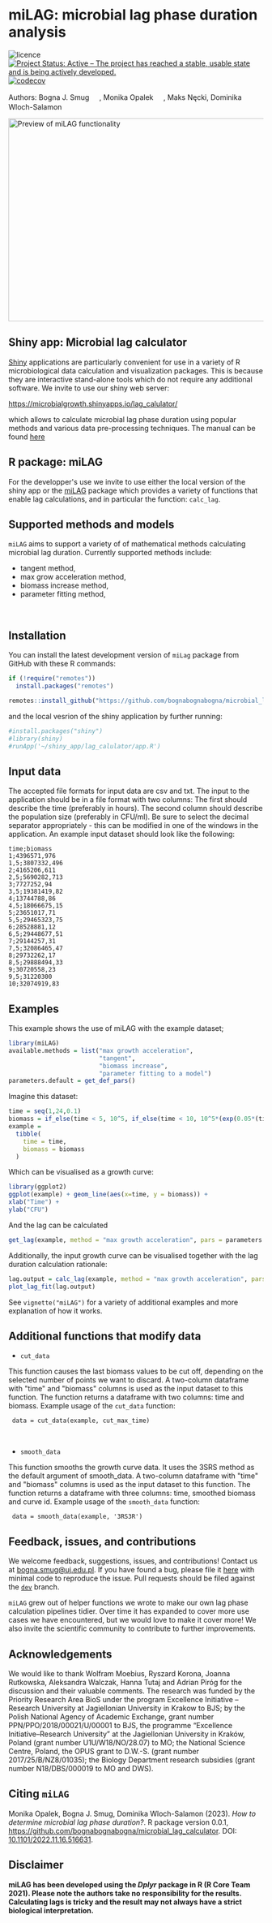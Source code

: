 
# miLAG: microbial lag phase duration analysis
![licence](https://img.shields.io/badge/Licence-GPL--3-blue.svg)
[![Project Status: Active – The project has reached a stable, usable state and is being actively developed.](http://www.repostatus.org/badges/latest/active.svg)](https://www.repostatus.org/)
[![codecov](https://codecov.io/gh/jungwirt/microbial_lag_calculator/branch/main/graph/badge.svg?token=HR39P6M4OW)](https://codecov.io/gh/jungwirt/microbial_lag_calculator)


Authors: Bogna J. Smug [<img src="https://orcid.org/assets/vectors/orcid.logo.icon.svg" width="16px" height="16px">][2],
Monika Opalek [<img src="https://orcid.org/assets/vectors/orcid.logo.icon.svg" width="16px" height="16px">][1], 
Maks Nęcki,
Dominika Wloch-Salamon [<img src="https://orcid.org/assets/vectors/orcid.logo.icon.svg" width="16px" height="16px">][3]

[1]: https://orcid.org/0000-0003-1414-901X
[2]: https://orcid.org/0000-0001-9364-163X
[3]: https://orcid.org/0000-0002-0040-1838

<img src="man/figures/F1.large.jpg" alt="Preview of miLAG functionality" width="800px" height="400px" >

## Shiny app: Microbial lag calculator
[Shiny](https://dx.doi.org/10.18637/jss.v059.i10) applications are particularly 
convenient for use in a variety of R microbiological data calculation and 
visualization packages. This is because they are interactive stand-alone tools which do not require any additional software.
We invite to use our shiny web server: 

https://microbialgrowth.shinyapps.io/lag_calulator/ </br>

which allows to calculate microbial lag phase duration using popular methods and various data pre-processing techniques.
The manual can be found [here](https://github.com/bognabognabogna/microbial_lag_calculator/blob/main/shiny_app/lag_calulator/)


## R package: miLAG

For the developper's use we invite to use either the local version of the shiny app 
or the [miLAG](https://github.com/bognabognabogna/microbial_lag_calculator) package which provides a variety of functions that enable lag calculations, and in particular the function: `calc_lag`. 


## Supported methods and models

`miLAG` aims to support a variety of of mathematical methods calculating microbial lag duration.
Currently supported methods include:
- tangent method,
- max grow acceleration method,
- biomass increase method,
- parameter fitting method,
</br>


## Installation

You can install the latest development version of `miLag` package from
GitHub with these R commands:

``` r
if (!require("remotes"))
  install.packages("remotes")

remotes::install_github("https://github.com/bognabognabogna/microbial_lag_calulator", dependencies = TRUE, force = TRUE)
```

and the local vesrion of the shiny application by further running:

``` r
#install.packages("shiny")
#library(shiny)
#runApp('~/shiny_app/lag_calulator/app.R')
```
## Input data

The accepted file formats for input data are csv and txt. The input to the application should be in a file format with two columns: The first should describe the time (preferably in hours). The second column should describe the population size (preferably in CFU/ml). Be sure to select the decimal separator appropriately - this can be modified in one of the windows in the application. An example input dataset should look like the following:

```
time;biomass
1;4396571,976
1,5;3807332,496
2;4165206,611
2,5;5690282,713
3;7727252,94
3,5;19381419,82
4;13744788,86
4,5;18066675,15
5;23651017,71
5,5;29465323,75
6;28528881,12
6,5;29448677,51
7;29144257,31
7,5;32086465,47
8;29732262,17
8,5;29888494,33
9;30720558,23
9,5;31220300
10;32074919,83
```


## Examples

This example shows the use of miLAG with the example dataset;

``` r
library(miLAG)
available.methods = list("max growth acceleration",
                         "tangent",
                         "biomass increase",
                         "parameter fitting to a model")
parameters.default = get_def_pars()
```

Imagine this dataset:

``` r
time = seq(1,24,0.1)
biomass = if_else(time < 5, 10^5, if_else(time < 10, 10^5*(exp(0.05*(time - 5))), 10^5*(exp(0.05*(5)))))
example =
  tibble(
    time = time,
    biomass = biomass
  )
```

Which can be visualised as a growth curve:
``` r
library(ggplot2)
ggplot(example) + geom_line(aes(x=time, y = biomass)) +
xlab("Time") +
ylab("CFU")
```

And the lag can be calculated 
``` r
get_lag(example, method = "max growth acceleration", pars = parameters.default)
```

Additionally, the input growth curve can be visualised together with the lag duration calculation rationale: 
``` r
lag.output = calc_lag(example, method = "max growth acceleration", pars = parameters.default)
plot_lag_fit(lag.output)
```


See `vignette("miLAG")` for a variety of additional examples and
more explanation of how it works.

## Additional functions that modify data

- `cut_data` 

This function causes the last biomass values to be cut off, depending on the selected number of points we want to discard. A two-column dataframe with "time" and "biomass" columns is used as the input dataset to this function. The function returns a dataframe with two columns: time and biomass. Example usage of the `cut_data` function:

```
 data = cut_data(example, cut_max_time)
```
<br/>

- `smooth_data` 

This function smooths the growth curve data. It uses the 3SRS method as the default argument of smooth_data. A two-column dataframe with "time" and "biomass" columns is used as the input dataset to this function. The function returns a dataframe with three columns: time, smoothed biomass and curve id. Example usage of the `smooth_data`  function:

``` 
 data = smooth_data(example, '3RS3R')
```

## Feedback, issues, and contributions

We welcome feedback, suggestions, issues, and contributions! Contact us
at <bogna.smug@uj.edu.pl>. If you have found a bug, please file it
[here](https://github.com/bognabognabogna/microbial_lag_calculator/issues/new) with minimal code
to reproduce the issue. Pull requests should be filed against the
[`dev`](https://github.com/bognabognabogna/microbial_lag_calculator/tree/dev) branch.

`miLAG` grew out of helper functions we wrote to make our own lag phase calculation
pipelines tidier. Over time it has expanded to cover more use cases we
have encountered, but we would love to make it cover more!
We also invite the scientific community to contribute to further improvements.

## Acknowledgements

We would like to thank Wolfram Moebius, Ryszard Korona, Joanna Rutkowska, Aleksandra Walczak, Hanna Tutaj and Adrian Piróg 
for the discussion and their valuable comments. The research was funded by the Priority Research Area BioS under the program 
Excellence Initiative – Research University at Jagiellonian University in Krakow to BJS; by the Polish National Agency of Academic Exchange, 
grant number PPN/PPO/2018/00021/U/00001 to BJS, the programme “Excellence Initiative–Research University” at the 
Jagiellonian University in Kraków, Poland (grant number U1U/W18/NO/28.07) to MO; the National Science Centre, 
Poland, the OPUS grant to D.W.-S. (grant number 2017/25/B/NZ8/01035); the Biology Department research subsidies (grant number N18/DBS/000019 to MO and DWS).

## Citing `miLAG`

Monika Opalek, Bogna J. Smug, Dominika Wloch-Salamon (2023). *How to determine microbial lag phase duration?*. 
R package version 0.0.1, <https://github.com/bognabognabogna/microbial_lag_calculator>.
DOI: [10.1101/2022.11.16.516631](https://doi.org/10.1101/2022.11.16.516631).

## Disclaimer
**miLAG has been developed using the *Dplyr* package in R (R Core Team 2021). Please note the authors take no responsibility for the results. Calculating lags is tricky and the result may not always have a strict biological interpretation.**
